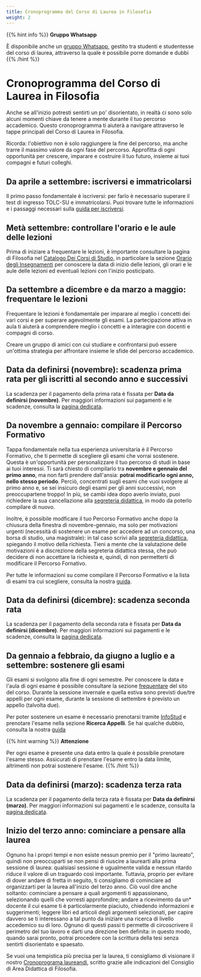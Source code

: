 ```yaml
---
title: Cronoprogramma del Corso di Laurea in Filosofia
weight: 2
---
```


{{% hint info %}}
<i class="fa-solid fa-circle-info" style="color: #74C0FC;"></i> **Gruppo Whatsapp**

È disponibile anche un [gruppo Whatsapp](https://chat.whatsapp.com/EkmxuQAovfjGUJ7SoTsLKy), gestito tra studenti e studentesse del corso di laurea, attraverso la quale è possibile porre domande e dubbi
{{% /hint %}}

# Cronoprogramma del Corso di Laurea in Filosofia

Anche se all'inizio potresti sentirti un po' disorientato, in realtà ci sono solo alcuni momenti chiave da tenere a mente durante il tuo percorso accademico. Questo cronoprogramma ti aiuterà a navigare attraverso le tappe principali del Corso di Laurea in Filosofia.

Ricorda: l'obiettivo non è solo raggiungere la fine del percorso, ma anche trarre il massimo valore da ogni fase del percorso. Approfitta di ogni opportunità per crescere, imparare e costruire il tuo futuro, insieme ai tuoi compagni e futuri colleghi.

## **Da aprile a settembre**: iscriversi e immatricolarsi
Il primo passo fondamentale è iscriversi: per farlo è necessario superare il test di ingresso TOLC-SU e immatricolarsi. Puoi trovare tutte le informazioni e i passaggi necessari sulla [guida per iscriversi](/33525/info/abc/come-iscriversi/).


## **Metà settembre**: controllare l'orario e le aule delle lezioni
Prima di iniziare a frequentare le lezioni, è importante consultare la pagina di Filosofia nel [Catalogo Dei Corsi di Studio](https://corsidilaurea.uniroma1.it/it/course/33525), in particolare la sezione [Orario degli Insegnamenti](https://corsidilaurea.uniroma1.it/it/course/33525/attendance/timetable) per conoscere la data di inizio delle lezioni, gli orari e le aule delle lezioni ed eventuali lezioni con l'inizio posticipato.

## **Da settembre a dicembre e da marzo a maggio**: frequentare le lezioni
Frequentare le lezioni è fondamentale per imparare al meglio i concetti dei vari corsi e per superare agevolmente gli esami. La partecipazione attiva in aula ti aiuterà a comprendere meglio i concetti e a interagire con docenti e compagni di corso.

Creare un gruppo di amici con cui studiare e confrontarsi può essere un'ottima strategia per affrontare insieme le sfide del percorso accademico.

## **Data da definirsi (novembre)**: scadenza prima rata per gli iscritti al secondo anno e successivi
La scadenza per il pagamento della prima rata è fissata per **Data da definirsi (novembre)**. Per maggiori informazioni sui pagamenti e le scadenze, consulta la [pagina dedicata](https://www.uniroma1.it/it/pagina/contributi-e-agevolazioni).

## **Da novembre a gennaio**: compilare il Percorso Formativo
Tappa fondamentale nella tua esperienza universitaria è il Percorso Formativo, che ti permette di scegliere gli esami che vorrai sostenere. Questa è un'opportunità per personalizzare il tuo percorso di studi in base ai tuoi interessi. Ti sarà chiesto di compilarlo tra **novembre e gennaio del primo anno**, ma non farti prendere dall'ansia: **potrai modificarlo ogni anno, nello stesso periodo**. Perciò, concentrati sugli esami che vuoi svolgere al primo anno e, se sei insicuro degli esami per gli anni successivi, non preoccupartene troppo! In più, se cambi idea dopo averlo inviato, puoi richiedere la sua cancellazione alla [segreteria didattica](mailto:valentina.petito@uniroma1.it), in modo da poterlo compilare di nuovo.

Inoltre, è possibile modficare il tuo Percorso Formativo anche dopo la chiusura della finestra di novembre-gennaio, ma solo per motivazioni urgenti (necessità di sostenere un esame per accedere ad un concorso, una borsa di studio, una magistrale): in tal caso scrivi alla [segreteria didattica](mailto:valentina.petito@uniroma1.it), spiegando il motivo della richiesta. Tieni a mente che la valutazione delle motivazioni è a discrezione della segreteria didattica stessa, che può decidere di non accettare la richiesta e, quindi, di non permetterti di modificare il Percorso Fornativo.

Per tutte le informazioni su come compilare il Percorso Formativo e la lista di esami tra cui scegliere, consulta la nostra [guida](/33525/info/abc/percorso-formativo).

## **Data da definirsi (dicembre)**: scadenza seconda rata
La scadenza per il pagamento della seconda rata è fissata per **Data da definirsi (dicembre)**. Per maggiori informazioni sui pagamenti e le scadenze, consulta la [pagina dedicata](https://www.uniroma1.it/it/pagina/contributi-e-agevolazioni).

## **Da gennaio a febbraio, da giugno a luglio e a settembre**: sostenere gli esami
Gli esami si svolgono alla fine di ogni semestre. Per conoscere la data e l'aula di ogni esame è possibile consultare la sezione [frequentare](ttps://www.corsidilaurea.uniroma1.it/it/corso/2024/29923/programmazione) del sito del corso. Durante la sessione invernale e quella estiva sono previsti due/tre appelli per ogni esame, durante la sessione di settembre è previsto un appello (talvolta due).

Per poter sostenere un esame è necessario prenotarsi tramite [InfoStud](https://www.studenti.uniroma1.it/phoenix/index.html#/) e prenotare l'esame nella sezione **Ricerca Appelli**. Se hai qualche dubbio, consulta la nostra [guida](/33525/info/abc/esami)

{{% hint warning %}}
<i class="fa-solid fa-triangle-exclamation" style="color: #FFD43B;"></i>  **Attenzione**

Per ogni esame è presente una data entro la quale è possibile prenotare l'esame stesso. Assicurati di prenotare l'esame entro la data limite, altrimenti non potrai sostenere l'esame.
{{% /hint %}}

## **Data da definirsi (marzo)**: scadenza terza rata
La scadenza per il pagamento della terza rata è fissata per **Data da definirsi (marzo)**. Per maggiori informazioni sui pagamenti e le scadenze, consulta la [pagina dedicata](https://www.uniroma1.it/it/pagina/contributi-e-agevolazioni).

## **Inizio del terzo anno**: cominciare a pensare alla laurea
Ognuno ha i propri tempi e non esiste nessun premio per il "primo laureato", quindi non preoccuparti se non pensi di riuscire a laurearti alla prima sessione di laurea: qualsiasi sessione è ugualmente valida e nessun ritardo riduce il valore di un traguardo così importante. Tuttavia, proprio per evitare di dover andare di fretta in seguito, ti consigliamo di cominciare ad organizzarti per la laurea all'inizio del terzo anno. Ciò vuol dire anche soltanto: cominciare a pensare a quali argomenti ti appassionano, selezionando quelli che vorresti approfondire; andare a ricevimento da un* docente il cui esame ti è particolarmente piaciuto, chiedendo informazioni e suggerimenti; leggere libri ed articoli degli argomenti selezionati, per capire davvero se ti interessano a tal punto da iniziare una ricerca di livello accedemico su di loro. Ognuno di questi passi ti permette di circoscrivere il perimetro del tuo lavoro e darti una direzione ben definita: in questo modo, quando sarai pronto, potrai procedere con la scrittura della tesi senza sentirti disorientato e spaesato.

Se vuoi una tempistica più precisa per la laurea, ti consigliamo di visionare il nostro [Cronoprograma laureandi](/33525/info/abc/cronoprogramma-laurea), scritto grazie alle indicazioni del Consiglio di Area Didattica di Filosofia.
